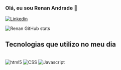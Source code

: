 
### Olá, eu sou Renan Andrade 👋

[![Linkedin](https://img.shields.io/badge/LinkedIn-0077B5?style=for-the-badge&logo=linkedin&logoColor=white)](https://www.linkedin.com/in/renan-andrade-ribeiro-105056167/)

![Renan GitHub stats](https://github-readme-stats.vercel.app/api?username=RenanAnd18&show_icons=true&theme=merko)

## Tecnologias que utilizo no meu dia

<div style="display: inline _block"><br/>
    <img align="center" alt="html5" src="https://img.shields.io/badge/HTML5-E34F26?style=for-the-badge&logo=html5&logoColor=white"/>
    <img align="center" alt="CSS" src="https://img.shields.io/badge/CSS-239120?&style=for-the-badge&logo=css3&logoColor=white"/>
    <img align="center" alt="Javascript" src="https://img.shields.io/badge/JavaScript-F7DF1E?style=for-the-badge&logo=javascript&logoColor=black"/>
    </div>

    
